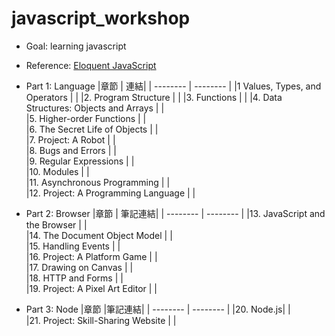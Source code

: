 # javascript_workshop
- Goal: learning javascript 
- Reference: [Eloquent JavaScript](https://eloquentjavascript.net/)
- Part 1: Language
  |章節 | 連結| 
  | -------- | -------- |
  |1 Values, Types, and Operators    |   | 
  |2. Program Structure     | | 
  |3. Functions   |     | 
  |4. Data Structures: Objects and Arrays     |    |  
  |5. Higher-order Functions     |  |  
  |6. The Secret Life of Objects    |      |  
  |7. Project: A Robot   |      |  
  |8. Bugs and Errors     |   |   
  |9. Regular Expressions     |  |  
  |10. Modules    |   |  
  |11. Asynchronous Programming   |  |  
  |12. Project: A Programming Language    |   |  



- Part 2: Browser
  |章節 | 筆記連結|
  | -------- | -------- |
  |13. JavaScript and the Browser    |      |  
  |14. The Document Object Model    |      |  
  |15. Handling Events   |      |  
  |16. Project: A Platform Game   |      |  
  |17. Drawing on Canvas   |      |  
  |18. HTTP and Forms   |      |  
  |19. Project: A Pixel Art Editor   |      |  

- Part 3: Node
  |章節 |筆記連結| 
  | -------- | -------- | 
  |20. Node.js|      |  
  |21. Project: Skill-Sharing Website   |      |  

